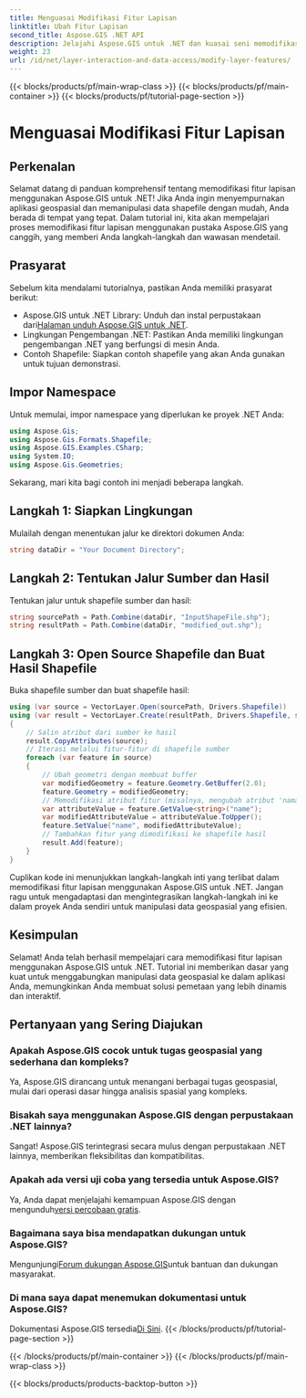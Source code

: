 ```yaml
---
title: Menguasai Modifikasi Fitur Lapisan
linktitle: Ubah Fitur Lapisan
second_title: Aspose.GIS .NET API
description: Jelajahi Aspose.GIS untuk .NET dan kuasai seni memodifikasi fitur lapisan dalam shapefile dengan mudah. Tingkatkan aplikasi geospasial Anda dengan presisi dan mudah.
weight: 23
url: /id/net/layer-interaction-and-data-access/modify-layer-features/
---
```


{{< blocks/products/pf/main-wrap-class >}}
{{< blocks/products/pf/main-container >}}
{{< blocks/products/pf/tutorial-page-section >}}

# Menguasai Modifikasi Fitur Lapisan

## Perkenalan
Selamat datang di panduan komprehensif tentang memodifikasi fitur lapisan menggunakan Aspose.GIS untuk .NET! Jika Anda ingin menyempurnakan aplikasi geospasial dan memanipulasi data shapefile dengan mudah, Anda berada di tempat yang tepat. Dalam tutorial ini, kita akan mempelajari proses memodifikasi fitur lapisan menggunakan pustaka Aspose.GIS yang canggih, yang memberi Anda langkah-langkah dan wawasan mendetail.
## Prasyarat
Sebelum kita mendalami tutorialnya, pastikan Anda memiliki prasyarat berikut:
-  Aspose.GIS untuk .NET Library: Unduh dan instal perpustakaan dari[Halaman unduh Aspose.GIS untuk .NET](https://releases.aspose.com/gis/net/).
- Lingkungan Pengembangan .NET: Pastikan Anda memiliki lingkungan pengembangan .NET yang berfungsi di mesin Anda.
- Contoh Shapefile: Siapkan contoh shapefile yang akan Anda gunakan untuk tujuan demonstrasi.
## Impor Namespace
Untuk memulai, impor namespace yang diperlukan ke proyek .NET Anda:
```csharp
using Aspose.Gis;
using Aspose.Gis.Formats.Shapefile;
using Aspose.GIS.Examples.CSharp;
using System.IO;
using Aspose.Gis.Geometries;
```
Sekarang, mari kita bagi contoh ini menjadi beberapa langkah.
## Langkah 1: Siapkan Lingkungan
Mulailah dengan menentukan jalur ke direktori dokumen Anda:
```csharp
string dataDir = "Your Document Directory";
```
## Langkah 2: Tentukan Jalur Sumber dan Hasil
Tentukan jalur untuk shapefile sumber dan hasil:
```csharp
string sourcePath = Path.Combine(dataDir, "InputShapeFile.shp");
string resultPath = Path.Combine(dataDir, "modified_out.shp");
```
## Langkah 3: Open Source Shapefile dan Buat Hasil Shapefile
Buka shapefile sumber dan buat shapefile hasil:
```csharp
using (var source = VectorLayer.Open(sourcePath, Drivers.Shapefile))
using (var result = VectorLayer.Create(resultPath, Drivers.Shapefile, source.SpatialReferenceSystem))
{
    // Salin atribut dari sumber ke hasil
    result.CopyAttributes(source);
    // Iterasi melalui fitur-fitur di shapefile sumber
    foreach (var feature in source)
    {
        // Ubah geometri dengan membuat buffer
        var modifiedGeometry = feature.Geometry.GetBuffer(2.0);
        feature.Geometry = modifiedGeometry;
        // Memodifikasi atribut fitur (misalnya, mengubah atribut 'nama' menjadi huruf besar)
        var attributeValue = feature.GetValue<string>("name");
        var modifiedAttributeValue = attributeValue.ToUpper();
        feature.SetValue("name", modifiedAttributeValue);
        // Tambahkan fitur yang dimodifikasi ke shapefile hasil
        result.Add(feature);
    }
}
```
Cuplikan kode ini menunjukkan langkah-langkah inti yang terlibat dalam memodifikasi fitur lapisan menggunakan Aspose.GIS untuk .NET. Jangan ragu untuk mengadaptasi dan mengintegrasikan langkah-langkah ini ke dalam proyek Anda sendiri untuk manipulasi data geospasial yang efisien.
## Kesimpulan
Selamat! Anda telah berhasil mempelajari cara memodifikasi fitur lapisan menggunakan Aspose.GIS untuk .NET. Tutorial ini memberikan dasar yang kuat untuk menggabungkan manipulasi data geospasial ke dalam aplikasi Anda, memungkinkan Anda membuat solusi pemetaan yang lebih dinamis dan interaktif.
## Pertanyaan yang Sering Diajukan
### Apakah Aspose.GIS cocok untuk tugas geospasial yang sederhana dan kompleks?
Ya, Aspose.GIS dirancang untuk menangani berbagai tugas geospasial, mulai dari operasi dasar hingga analisis spasial yang kompleks.
### Bisakah saya menggunakan Aspose.GIS dengan perpustakaan .NET lainnya?
Sangat! Aspose.GIS terintegrasi secara mulus dengan perpustakaan .NET lainnya, memberikan fleksibilitas dan kompatibilitas.
### Apakah ada versi uji coba yang tersedia untuk Aspose.GIS?
 Ya, Anda dapat menjelajahi kemampuan Aspose.GIS dengan mengunduh[versi percobaan gratis](https://releases.aspose.com/).
### Bagaimana saya bisa mendapatkan dukungan untuk Aspose.GIS?
 Mengunjungi[Forum dukungan Aspose.GIS](https://forum.aspose.com/c/gis/33)untuk bantuan dan dukungan masyarakat.
### Di mana saya dapat menemukan dokumentasi untuk Aspose.GIS?
 Dokumentasi Aspose.GIS tersedia[Di Sini](https://reference.aspose.com/gis/net/).
{{< /blocks/products/pf/tutorial-page-section >}}

{{< /blocks/products/pf/main-container >}}
{{< /blocks/products/pf/main-wrap-class >}}

{{< blocks/products/products-backtop-button >}}
